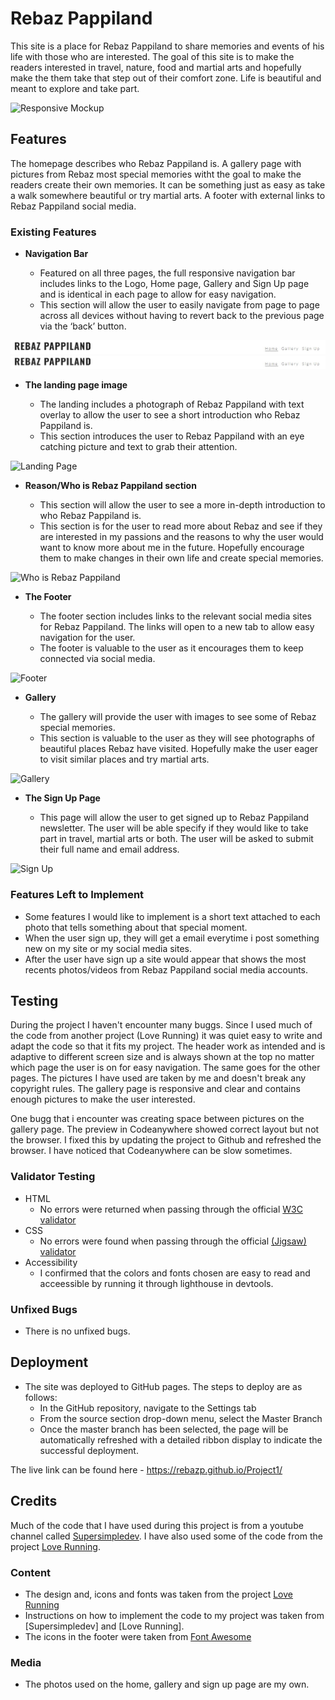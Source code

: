 # Rebaz Pappiland

This site is a place for Rebaz Pappiland to share memories and events of his life with those who are interested. The goal of this site is to make the readers interested in travel, nature, food and martial arts and hopefully make the them take that step out of their comfort zone. Life is beautiful and meant to explore and take part.

![Responsive Mockup](/workspaces/Project1/assets/images/amiresponsive.jpg)

## Features 

The homepage describes who Rebaz Pappiland is. A gallery page with pictures from Rebaz most special memories witht the goal to make the readers create their own memories. It can be something just as easy as take a walk somewhere beautiful or try martial arts. A footer with external links 
to Rebaz Pappiland social media.

### Existing Features

- __Navigation Bar__

  - Featured on all three pages, the full responsive navigation bar includes links to the Logo, Home page, Gallery and Sign Up page and is identical in each page to allow for easy navigation.
  - This section will allow the user to easily navigate from page to page across all devices without having to revert back to the previous page via the ‘back’ button. 

![Nav Bar](./assets/images/navbar.jpg)
![Nav Bar](assets/images/navbar.jpg)

- __The landing page image__

  - The landing includes a photograph of Rebaz Pappiland with text overlay to allow the user to see a short introduction who Rebaz Pappiland is. 
  - This section introduces the user to Rebaz Pappiland with an eye catching picture and text to grab their attention.

![Landing Page](/workspaces/Project1/assets/images/landingpage.jpg)

- __Reason/Who is Rebaz Pappiland section__

  - This section will allow the user to see a more in-depth introduction to who Rebaz Pappiland is. 
  - This section is for the user to read more about Rebaz and see if they are interested in my passions and the reasons to why the user would want to know more about me in the future. Hopefully encourage them to make changes in their own life and create special memories. 

![Who is Rebaz Pappiland](/workspaces/Project1/assets/images/whoisrebaz.jpg)

- __The Footer__ 

  - The footer section includes links to the relevant social media sites for Rebaz Pappiland. The links will open to a new tab to allow easy navigation for the user. 
  - The footer is valuable to the user as it encourages them to keep connected via social media.

![Footer](/workspaces/Project1/assets/images/footer.jpg)

- __Gallery__

  - The gallery will provide the user with images to see some of Rebaz special memories. 
  - This section is valuable to the user as they will see photographs of beautiful places Rebaz have visited. Hopefully make the user eager to visit similar places and try martial arts.

![Gallery](/workspaces/Project1/assets/images/gallery.jpg)

- __The Sign Up Page__

  - This page will allow the user to get signed up to Rebaz Pappiland newsletter. The user will be able specify if they would like to take part in travel, martial arts or both. The user will be asked to submit their full name and email address. 

![Sign Up](/workspaces/Project1/assets/images/signup.jpg)


### Features Left to Implement

- Some features I would like to implement is a short text attached to each photo that tells something about that special moment.
- When the user sign up, they will get a email everytime i post something new on my site or my social media sites.
- After the user have sign up a site would appear that shows the most recents photos/videos from Rebaz Pappiland social media accounts.

## Testing 

During the project I haven't encounter many buggs. Since I used much of the code from another project (Love Running) it was quiet easy to write and adapt the code so that it fits my project.
The header work as intended and is adaptive to different screen size and is always shown at the top no matter which page the user is on for easy navigation. The same goes for the other pages. 
The pictures I have used are taken by me and doesn't break any copyright rules. The gallery page is responsive and clear and contains enough pictures to make the user interested.

One bugg that i encounter was creating space between pictures on the gallery page. The preview in Codeanywhere showed correct layout but not the browser. I fixed this by updating the project to Github and refreshed the browser. I have noticed that Codeanywhere can be slow sometimes.

### Validator Testing 

- HTML
  - No errors were returned when passing through the official [W3C validator](https://validator.w3.org/nu/?doc=https%3A%2F%2Fcode-institute-org.github.io%2Flove-running-2.0%2Findex.html)
- CSS
  - No errors were found when passing through the official [(Jigsaw) validator](https://jigsaw.w3.org/css-validator/validator?uri=https%3A%2F%2Fvalidator.w3.org%2Fnu%2F%3Fdoc%3Dhttps%253A%252F%252Fcode-institute-org.github.io%252Flove-running-2.0%252Findex.html&profile=css3svg&usermedium=all&warning=1&vextwarning=&lang=en#css)
- Accessibility
  - I confirmed that the colors and fonts chosen are easy to read and acceessible by running it through lighthouse in devtools.

### Unfixed Bugs

- There is no unfixed bugs.

## Deployment

- The site was deployed to GitHub pages. The steps to deploy are as follows: 
  - In the GitHub repository, navigate to the Settings tab 
  - From the source section drop-down menu, select the Master Branch
  - Once the master branch has been selected, the page will be automatically refreshed with a detailed ribbon display to indicate the successful deployment. 

The live link can be found here - https://rebazp.github.io/Project1/

## Credits 

Much of the code that I have used during this project is from a youtube channel called [Supersimpledev](https://www.youtube.com/watch?v=G3e-cpL7ofc).
I have also used some of the code from the project [Love Running](https://learn.codeinstitute.net/courses/course-v1:CodeInstitute+LRFX101+2023_Q2/courseware/e805068059af42af87681032aa64053f/1da6ad13213740f1855a51d30a2375b1/).

### Content 

- The design and, icons and fonts was taken from the project [Love Running](https://learn.codeinstitute.net/courses/course-v1:CodeInstitute+LRFX101+2023_Q2/courseware/e805068059af42af87681032aa64053f/1da6ad13213740f1855a51d30a2375b1/)
- Instructions on how to implement the code to my project was taken from [Supersimpledev] and [Love Running].
- The icons in the footer were taken from [Font Awesome](https://fontawesome.com/)

### Media

- The photos used on the home, gallery and sign up page are my own.
